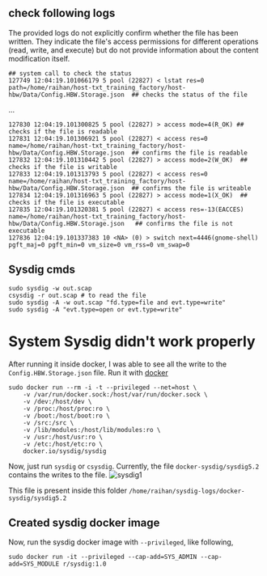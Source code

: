 ## check following logs
The provided logs do not explicitly confirm whether the file has been written. They indicate the file's access permissions for different operations (read, write, and execute) but do not provide information about the content modification itself.

```
## system call to check the status
127749 12:04:19.101066179 5 pool (22827) < lstat res=0 path=/home/raihan/host-txt_training_factory/host-hbw/Data/Config.HBW.Storage.json  ## checks the status of the file
```
...
```
127830 12:04:19.101300825 5 pool (22827) > access mode=4(R_OK) ## checks if the file is readable
127831 12:04:19.101306921 5 pool (22827) < access res=0 name=/home/raihan/host-txt_training_factory/host-hbw/Data/Config.HBW.Storage.json  ## confirms the file is readable
127832 12:04:19.101310442 5 pool (22827) > access mode=2(W_OK)  ## checks if the file is writable
127833 12:04:19.101313793 5 pool (22827) < access res=0 name=/home/raihan/host-txt_training_factory/host-hbw/Data/Config.HBW.Storage.json  ## confirms the file is writeable
127834 12:04:19.101316963 5 pool (22827) > access mode=1(X_OK)  ## checks if the file is executable
127835 12:04:19.101320381 5 pool (22827) < access res=-13(EACCES) name=/home/raihan/host-txt_training_factory/host-hbw/Data/Config.HBW.Storage.json   ## confirms the file is not executable
127836 12:04:19.101337383 10 <NA> (0) > switch next=4446(gnome-shell) pgft_maj=0 pgft_min=0 vm_size=0 vm_rss=0 vm_swap=0 
```


## Sysdig cmds
```
sudo sysdig -w out.scap
csysdig -r out.scap # to read the file
sudo sysdig -A -w out.scap "fd.type=file and evt.type=write"
sudo sysdig -A "evt.type=open or evt.type=write"
```

# System Sysdig didn't work properly
After running it inside docker, I was able to see all the write to the `Config.HBW.Storage.json` file.
Run it with [docker](https://github.com/draios/sysdig#getting-started)
```
sudo docker run --rm -i -t --privileged --net=host \
    -v /var/run/docker.sock:/host/var/run/docker.sock \
    -v /dev:/host/dev \
    -v /proc:/host/proc:ro \
    -v /boot:/host/boot:ro \
    -v /src:/src \
    -v /lib/modules:/host/lib/modules:ro \
    -v /usr:/host/usr:ro \
    -v /etc:/host/etc:ro \
    docker.io/sysdig/sysdig
```

Now, just run `sysdig` or `csysdig`. 
Currently, the file `docker-sysdig/sysdig5.2` contains the writes to the file.
![sysdig1](pics/sysdig1)

This file is present inside this folder `/home/raihan/sysdig-logs/docker-sysdig/sysdig5.2`

## Created sysdig docker image
Now, run the sysdig docker image with `--privileged`, like following,
```
sudo docker run -it --privileged --cap-add=SYS_ADMIN --cap-add=SYS_MODULE r/sysdig:1.0
```
